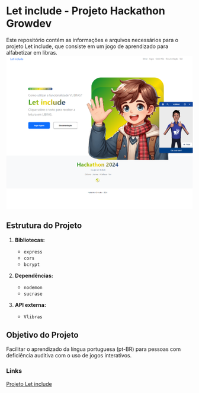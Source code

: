 # Let include - Projeto Hackathon Growdev

Este repositório contém as informações e arquivos necessários para o projeto Let include, que consiste em um jogo de aprendizado para alfabetizar em libras.
<img src="assets/letinclude.png" alt="Let Include">

## Estrutura do Projeto

1. **Bibliotecas:**
    - `express`
    - `cors`
    - `bcrypt`

2. **Dependências:**
    - `nodemon`
    - `sucrase`

3. **API externa:**
    - `Vlibras`


## Objetivo do Projeto
Facilitar o aprendizado da língua portuguesa (pt-BR) para pessoas com deficiência auditiva com o uso de jogos interativos.

### Links
[Projeto Let include](https://letinclude-hackathon.vercel.app/)
